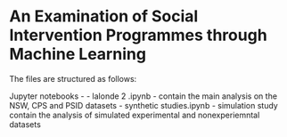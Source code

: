 # An Examination of Social Intervention Programmes  through Machine Learning 
 
<p> The files are structured as follows: </p>

<p> Jupyter notebooks -
                      - lalonde 2 .ipynb - contain the main analysis on the NSW, CPS and PSID datasets
                      -  synthetic studies.ipynb -  simulation study contain the analysis of simulated experimental and nonexperiemntal datasets
</p>
